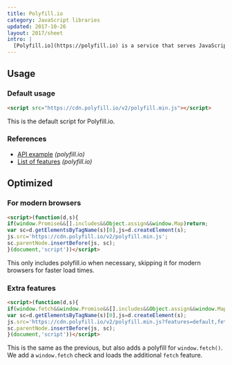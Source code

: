 ```yaml
---
title: Polyfill.io
category: JavaScript libraries
updated: 2017-10-26
layout: 2017/sheet
intro: |
  [Polyfill.io](https://polyfill.io) is a service that serves JavaScript polyfills.
---
```


## Usage

### Default usage

```html
<script src="https://cdn.polyfill.io/v2/polyfill.min.js"></script>
```
<!-- {.-wrap} -->

This is the default script for Polyfill.io.

### References

- [API example](https://polyfill.io/v2/docs/api) _(polyfill.io)_
- [List of features](https://polyfill.io/v2/docs/features) _(polyfill.io)_

## Optimized

### For modern browsers

```html
<script>(function(d,s){
if(window.Promise&&[].includes&&Object.assign&&window.Map)return;
var sc=d.getElementsByTagName(s)[0],js=d.createElement(s);
js.src='https://cdn.polyfill.io/v2/polyfill.min.js';
sc.parentNode.insertBefore(js, sc);
}(document,'script'))</script>
```

This only includes polyfill.io when necessary, skipping it for modern browsers for faster load times.

### Extra features

```html
<script>(function(d,s){
if(window.fetch&&window.Promise&&[].includes&&Object.assign&&window.Map)return;
var sc=d.getElementsByTagName(s)[0],js=d.createElement(s);
js.src='https://cdn.polyfill.io/v2/polyfill.min.js?features=default,fetch';
sc.parentNode.insertBefore(js, sc);
}(document,'script'))</script>
```
<!-- {data-line="2,4"} -->

This is the same as the previous, but also adds a polyfill for `window.fetch()`. We add a `window.fetch` check and loads the additional `fetch` feature.
